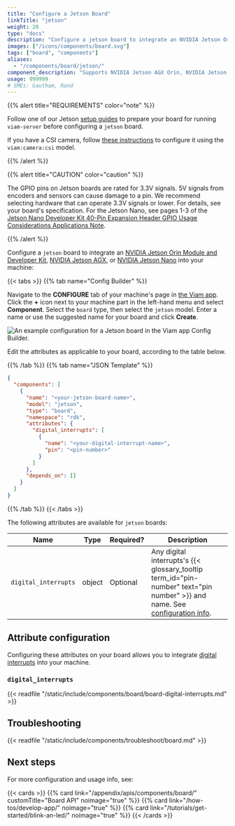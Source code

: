 ```yaml
---
title: "Configure a Jetson Board"
linkTitle: "jetson"
weight: 20
type: "docs"
description: "Configure a jetson board to integrate an NVIDIA Jetson Orin Module and Developer Kit, NVIDIA Jetson AGX, or NVIDIA Jetson Nano into your machine."
images: ["/icons/components/board.svg"]
tags: ["board", "components"]
aliases:
  - "/components/board/jetson/"
component_description: "Supports NVIDIA Jetson AGX Orin, NVIDIA Jetson Orin Nano, NVIDIA Jetson Xavier NX, NVIDIA Jetson Nano."
usage: 999999
# SMEs: Gautham, Rand
---
```


{{% alert title="REQUIREMENTS" color="note" %}}

Follow one of our Jetson [setup guides](/installation/viam-server-setup/) to prepare your board for running `viam-server` before configuring a `jetson` board.

If you have a CSI camera, follow [these instructions](https://github.com/viamrobotics/csi-camera) to configure it using the `viam:camera:csi` model.

{{% /alert %}}

{{% alert title="CAUTION" color="caution" %}}

The GPIO pins on Jetson boards are rated for 3.3V signals.
5V signals from encoders and sensors can cause damage to a pin.
We recommend selecting hardware that can operate 3.3V signals or lower.
For details, see your board's specification.
For the Jetson Nano, see pages 1-3 of the [Jetson Nano Developer Kit 40-Pin Expansion Header GPIO Usage Considerations Applications Note](https://developer.nvidia.com/jetson-nano-developer-kit-40-pin-expansion-header-gpio-usage-considerations-applications-note).

{{% /alert %}}

Configure a `jetson` board to integrate an [NVIDIA Jetson Orin Module and Developer Kit](https://www.nvidia.com/en-us/autonomous-machines/embedded-systems/jetson-orin/), [NVIDIA Jetson AGX](https://www.nvidia.com/en-us/autonomous-machines/embedded-systems/jetson-agx-xavier/), or [NVIDIA Jetson Nano](https://www.nvidia.com/en-us/autonomous-machines/embedded-systems/jetson-nano/) into your machine:

{{< tabs >}}
{{% tab name="Config Builder" %}}

Navigate to the **CONFIGURE** tab of your machine's page in [the Viam app](https://app.viam.com).
Click the **+** icon next to your machine part in the left-hand menu and select **Component**.
Select the `board` type, then select the `jetson` model.
Enter a name or use the suggested name for your board and click **Create**.

![An example configuration for a Jetson board in the Viam app Config Builder.](/components/board/jetson-ui-config.png)

Edit the attributes as applicable to your board, according to the table below.

{{% /tab %}}
{{% tab name="JSON Template" %}}

```json {class="line-numbers linkable-line-numbers"}
{
  "components": [
    {
      "name": "<your-jetson-board-name>",
      "model": "jetson",
      "type": "board",
      "namespace": "rdk",
      "attributes": {
        "digital_interrupts": [
          {
            "name": "<your-digital-interrupt-name>",
            "pin": "<pin-number>"
          }
        ]
      },
      "depends_on": []
    }
  ]
}
```

{{% /tab %}}
{{< /tabs >}}

The following attributes are available for `jetson` boards:

<!-- prettier-ignore -->
| Name | Type | Required? | Description |
| ---- | ---- | --------- | ----------- |
| `digital_interrupts` | object | Optional | Any digital interrupts's {{< glossary_tooltip term_id="pin-number" text="pin number" >}} and name. See [configuration info](#digital_interrupts). |

## Attribute configuration

Configuring these attributes on your board allows you to integrate [digital interrupts](#digital_interrupts) into your machine.

### `digital_interrupts`

{{< readfile "/static/include/components/board/board-digital-interrupts.md" >}}

## Troubleshooting

{{< readfile "/static/include/components/troubleshoot/board.md" >}}

## Next steps

For more configuration and usage info, see:

{{< cards >}}
{{% card link="/appendix/apis/components/board/" customTitle="Board API" noimage="true" %}}
{{% card link="/how-tos/develop-app/" noimage="true" %}}
{{% card link="/tutorials/get-started/blink-an-led/" noimage="true" %}}
{{< /cards >}}
